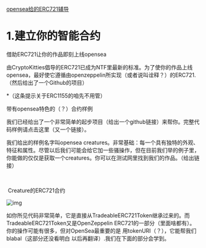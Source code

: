 [opensea给的ERC721辅导](https://docs.opensea.io/docs/1-structuring-your-smart-contract)

# 1.建立你的智能合约

借助ERC721让你的作品即刻上线opensea

由CryptoKitties倡导的ERC721已成为NTF里最新的标准。为了使你的作品上线opensea，最好使它遵循由openzeppelin所实现（或者说叫诠释？）的ERC721.（然后给出了一个Github的项目）

*（这条提示关于ERC1155的咱先不用管）

 

带有opensea特色的（？）合约样例

我们已经给出了一个非常简单的起步项目（给出一个github链接）来帮你。完整代码样例请点击这里（又一个链接）。

我们给出的样例名字叫opensea creatures。非常基础：每一个具有独特的外观、特征和属性。尽管以后我们可能会给它加一些骚操作，但在目前我们举的例子里，你能做的仅仅是获取一个creatures。你可以在测试网里找到我们的作品。（给出链接）

​    

​    Creature的ERC721合约

![img](file:///C:/Users/Yang/AppData/Local/Temp/msohtmlclip1/01/clip_image002.jpg)

 

如你所见代码非常简单，它是直接从TradeableERC721Token继承过来的。而TradeableERC721Token又是OpenZeppelin ERC721的一部分（里面啥都有）。你的操作可能有很多，但对OpenSea最重要的是 用tokenURI（？），它能帮我们blabal（这部分还没看明白 以后再翻译）.我们在下面的部分会学到。